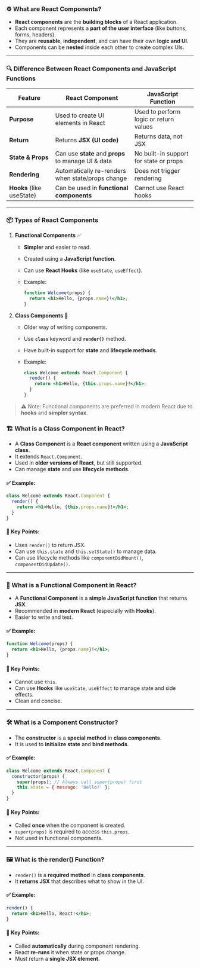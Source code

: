 
### **⚙️ What are React Components?**

* **React components** are the **building blocks** of a React application.
* Each component represents a **part of the user interface** (like buttons, forms, headers).
* They are **reusable**, **independent**, and can have their own **logic and UI**.
* Components can be **nested** inside each other to create complex UIs.

---

### **🔍 Difference Between React Components and JavaScript Functions**

| Feature                   | **React Component**                                 | **JavaScript Function**                |
| ------------------------- | --------------------------------------------------- | -------------------------------------- |
| **Purpose**               | Used to create UI elements in React                 | Used to perform logic or return values |
| **Return**                | Returns **JSX (UI code)**                           | Returns data, not JSX                  |
| **State & Props**         | Can use **state** and **props** to manage UI & data | No built-in support for state or props |
| **Rendering**             | Automatically re-renders when state/props change    | Does not trigger rendering             |
| **Hooks** (like useState) | Can be used in **functional components**            | Cannot use React hooks                 |

---

### **📦 Types of React Components**

1. **Functional Components** ✅

   * **Simpler** and easier to read.
   * Created using a **JavaScript function**.
   * Can use **React Hooks** (like `useState`, `useEffect`).
   * Example:

     ```jsx
     function Welcome(props) {
       return <h1>Hello, {props.name}!</h1>;
     }
     ```

2. **Class Components** 🧱

   * Older way of writing components.
   * Use **`class`** keyword and **`render()`** method.
   * Have built-in support for **state** and **lifecycle methods**.
   * Example:

     ```jsx
     class Welcome extends React.Component {
       render() {
         return <h1>Hello, {this.props.name}!</h1>;
       }
     }
     ```

> ⚠️ Note: Functional components are preferred in modern React due to **hooks** and **simpler syntax**.



### **🏗️ What is a Class Component in React?**

* A **Class Component** is a **React component** written using a **JavaScript class**.
* It extends `React.Component`.
* Used in **older versions of React**, but still supported.
* Can manage **state** and use **lifecycle methods**.

#### ✅ Example:

```jsx
class Welcome extends React.Component {
  render() {
    return <h1>Hello, {this.props.name}!</h1>;
  }
}
```

#### 🔑 Key Points:

* Uses `render()` to return JSX.
* Can use `this.state` and `this.setState()` to manage data.
* Can use lifecycle methods like `componentDidMount()`, `componentDidUpdate()`.

---

### **🔧 What is a Functional Component in React?**

* A **Functional Component** is a **simple JavaScript function** that returns **JSX**.
* Recommended in **modern React** (especially with **Hooks**).
* Easier to write and test.

#### ✅ Example:

```jsx
function Welcome(props) {
  return <h1>Hello, {props.name}!</h1>;
}
```

#### 🔑 Key Points:

* Cannot use `this`.
* Can use **Hooks** like `useState`, `useEffect` to manage state and side effects.
* Clean and concise.

---

### **🛠️ What is a Component Constructor?**

* The **constructor** is a **special method** in **class components**.
* It is used to **initialize state** and **bind methods**.

#### ✅ Example:

```jsx
class Welcome extends React.Component {
  constructor(props) {
    super(props); // Always call super(props) first
    this.state = { message: 'Hello!' };
  }
}
```

#### 🔑 Key Points:

* Called **once** when the component is created.
* `super(props)` is required to access `this.props`.
* Not used in functional components.

---

### **🖼️ What is the render() Function?**

* `render()` is a **required method** in **class components**.
* It **returns JSX** that describes what to show in the UI.

#### ✅ Example:

```jsx
render() {
  return <h1>Hello, React!</h1>;
}
```

#### 🔑 Key Points:

* Called **automatically** during component rendering.
* React **re-runs** it when state or props change.
* Must return a **single JSX element**.
